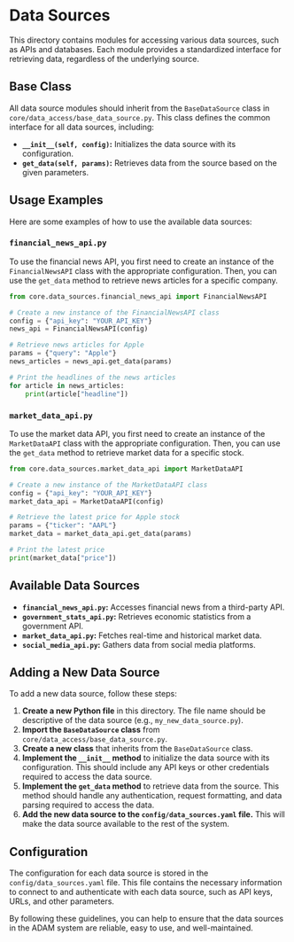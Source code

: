 # Data Sources

This directory contains modules for accessing various data sources, such as APIs and databases. Each module provides a standardized interface for retrieving data, regardless of the underlying source.

## Base Class

All data source modules should inherit from the `BaseDataSource` class in `core/data_access/base_data_source.py`. This class defines the common interface for all data sources, including:

*   **`__init__(self, config)`:** Initializes the data source with its configuration.
*   **`get_data(self, params)`:** Retrieves data from the source based on the given parameters.

## Usage Examples

Here are some examples of how to use the available data sources:

### `financial_news_api.py`

To use the financial news API, you first need to create an instance of the `FinancialNewsAPI` class with the appropriate configuration. Then, you can use the `get_data` method to retrieve news articles for a specific company.

```python
from core.data_sources.financial_news_api import FinancialNewsAPI

# Create a new instance of the FinancialNewsAPI class
config = {"api_key": "YOUR_API_KEY"}
news_api = FinancialNewsAPI(config)

# Retrieve news articles for Apple
params = {"query": "Apple"}
news_articles = news_api.get_data(params)

# Print the headlines of the news articles
for article in news_articles:
    print(article["headline"])
```

### `market_data_api.py`

To use the market data API, you first need to create an instance of the `MarketDataAPI` class with the appropriate configuration. Then, you can use the `get_data` method to retrieve market data for a specific stock.

```python
from core.data_sources.market_data_api import MarketDataAPI

# Create a new instance of the MarketDataAPI class
config = {"api_key": "YOUR_API_KEY"}
market_data_api = MarketDataAPI(config)

# Retrieve the latest price for Apple stock
params = {"ticker": "AAPL"}
market_data = market_data_api.get_data(params)

# Print the latest price
print(market_data["price"])
```

## Available Data Sources

*   **`financial_news_api.py`:** Accesses financial news from a third-party API.
*   **`government_stats_api.py`:** Retrieves economic statistics from a government API.
*   **`market_data_api.py`:** Fetches real-time and historical market data.
*   **`social_media_api.py`:** Gathers data from social media platforms.

## Adding a New Data Source

To add a new data source, follow these steps:

1.  **Create a new Python file** in this directory. The file name should be descriptive of the data source (e.g., `my_new_data_source.py`).
2.  **Import the `BaseDataSource` class** from `core/data_access/base_data_source.py`.
3.  **Create a new class** that inherits from the `BaseDataSource` class.
4.  **Implement the `__init__` method** to initialize the data source with its configuration. This should include any API keys or other credentials required to access the data source.
5.  **Implement the `get_data` method** to retrieve data from the source. This method should handle any authentication, request formatting, and data parsing required to access the data.
6.  **Add the new data source to the `config/data_sources.yaml` file.** This will make the data source available to the rest of the system.

## Configuration

The configuration for each data source is stored in the `config/data_sources.yaml` file. This file contains the necessary information to connect to and authenticate with each data source, such as API keys, URLs, and other parameters.

By following these guidelines, you can help to ensure that the data sources in the ADAM system are reliable, easy to use, and well-maintained.
